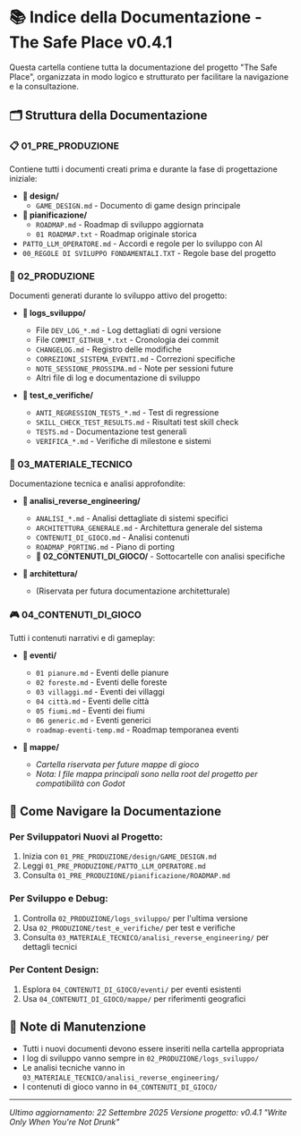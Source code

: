 # 📚 Indice della Documentazione - The Safe Place v0.4.1

Questa cartella contiene tutta la documentazione del progetto "The Safe Place", organizzata in modo logico e strutturato per facilitare la navigazione e la consultazione.

## 🗂️ Struttura della Documentazione

### 📋 01_PRE_PRODUZIONE
Contiene tutti i documenti creati prima e durante la fase di progettazione iniziale:

- **📁 design/**
  - `GAME_DESIGN.md` - Documento di game design principale
- **📁 pianificazione/**
  - `ROADMAP.md` - Roadmap di sviluppo aggiornata
  - `01 ROADMAP.txt` - Roadmap originale storica
- `PATTO_LLM_OPERATORE.md` - Accordi e regole per lo sviluppo con AI
- `00_REGOLE DI SVILUPPO FONDAMENTALI.TXT` - Regole base del progetto

### 🔧 02_PRODUZIONE
Documenti generati durante lo sviluppo attivo del progetto:

- **📁 logs_sviluppo/**
  - File `DEV_LOG_*.md` - Log dettagliati di ogni versione
  - File `COMMIT_GITHUB_*.txt` - Cronologia dei commit
  - `CHANGELOG.md` - Registro delle modifiche
  - `CORREZIONI_SISTEMA_EVENTI.md` - Correzioni specifiche
  - `NOTE_SESSIONE_PROSSIMA.md` - Note per sessioni future
  - Altri file di log e documentazione di sviluppo

- **📁 test_e_verifiche/**
  - `ANTI_REGRESSION_TESTS_*.md` - Test di regressione
  - `SKILL_CHECK_TEST_RESULTS.md` - Risultati test skill check
  - `TESTS.md` - Documentazione test generali
  - `VERIFICA_*.md` - Verifiche di milestone e sistemi

### 🔬 03_MATERIALE_TECNICO
Documentazione tecnica e analisi approfondite:

- **📁 analisi_reverse_engineering/**
  - `ANALISI_*.md` - Analisi dettagliate di sistemi specifici
  - `ARCHITETTURA_GENERALE.md` - Architettura generale del sistema
  - `CONTENUTI_DI_GIOCO.md` - Analisi contenuti
  - `ROADMAP_PORTING.md` - Piano di porting
  - **📁 02_CONTENUTI_DI_GIOCO/** - Sottocartelle con analisi specifiche

- **📁 architettura/**
  - (Riservata per futura documentazione architetturale)

### 🎮 04_CONTENUTI_DI_GIOCO
Tutti i contenuti narrativi e di gameplay:

- **📁 eventi/**
  - `01 pianure.md` - Eventi delle pianure
  - `02 foreste.md` - Eventi delle foreste
  - `03 villaggi.md` - Eventi dei villaggi
  - `04 città.md` - Eventi delle città
  - `05 fiumi.md` - Eventi dei fiumi
  - `06 generic.md` - Eventi generici
  - `roadmap-eventi-temp.md` - Roadmap temporanea eventi

- **📁 mappe/**
  - *Cartella riservata per future mappe di gioco*
  - *Nota: I file mappa principali sono nella root del progetto per compatibilità con Godot*

## 🧭 Come Navigare la Documentazione

### Per Sviluppatori Nuovi al Progetto:
1. Inizia con `01_PRE_PRODUZIONE/design/GAME_DESIGN.md`
2. Leggi `01_PRE_PRODUZIONE/PATTO_LLM_OPERATORE.md`
3. Consulta `01_PRE_PRODUZIONE/pianificazione/ROADMAP.md`

### Per Sviluppo e Debug:
1. Controlla `02_PRODUZIONE/logs_sviluppo/` per l'ultima versione
2. Usa `02_PRODUZIONE/test_e_verifiche/` per test e verifiche
3. Consulta `03_MATERIALE_TECNICO/analisi_reverse_engineering/` per dettagli tecnici

### Per Content Design:
1. Esplora `04_CONTENUTI_DI_GIOCO/eventi/` per eventi esistenti
2. Usa `04_CONTENUTI_DI_GIOCO/mappe/` per riferimenti geografici

## 📝 Note di Manutenzione

- Tutti i nuovi documenti devono essere inseriti nella cartella appropriata
- I log di sviluppo vanno sempre in `02_PRODUZIONE/logs_sviluppo/`
- Le analisi tecniche vanno in `03_MATERIALE_TECNICO/analisi_reverse_engineering/`
- I contenuti di gioco vanno in `04_CONTENUTI_DI_GIOCO/`

---
*Ultimo aggiornamento: 22 Settembre 2025*
*Versione progetto: v0.4.1 "Write Only When You're Not Drunk"*